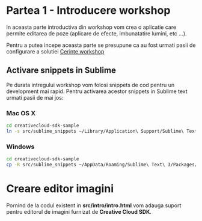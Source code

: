 # Partea 1 - Introducere workshop

In aceasta parte introductiva din workshop vom crea o aplicatie care permite editarea de poze (aplicare de efecte, imbunatatire lumini, etc ...).

Pentru a putea incepe aceasta parte se presupune ca au fost urmati pasii de configurare a solutiei [Cerinte workshop](../../README.md)

## Activare snippets in Sublime

Pe durata intregului workshop vom folosi snippets de cod pentru un development mai rapid. Pentru activarea acestor snippets in Sublime text urmati pasii de mai jos:

### Mac OS X

```bash
cd creativecloud-sdk-sample
ln -s src/sublime_snippets ~/Library/Application\ Support/Sublime\ Text\ 3/Packages/User/creativecloud-snippets
```

### Windows

```bash
cd creativecloud-sdk-sample
cp -R src/sublime_snippets ~/AppData/Roaming/Sublime\ Text\ 3/Packages/User 
```

# Creare editor imagini

Pornind de la codul existent in **src/intro/intro.html** vom adauga suport pentru editorul de imagini furnizat de **Creative Cloud SDK**.